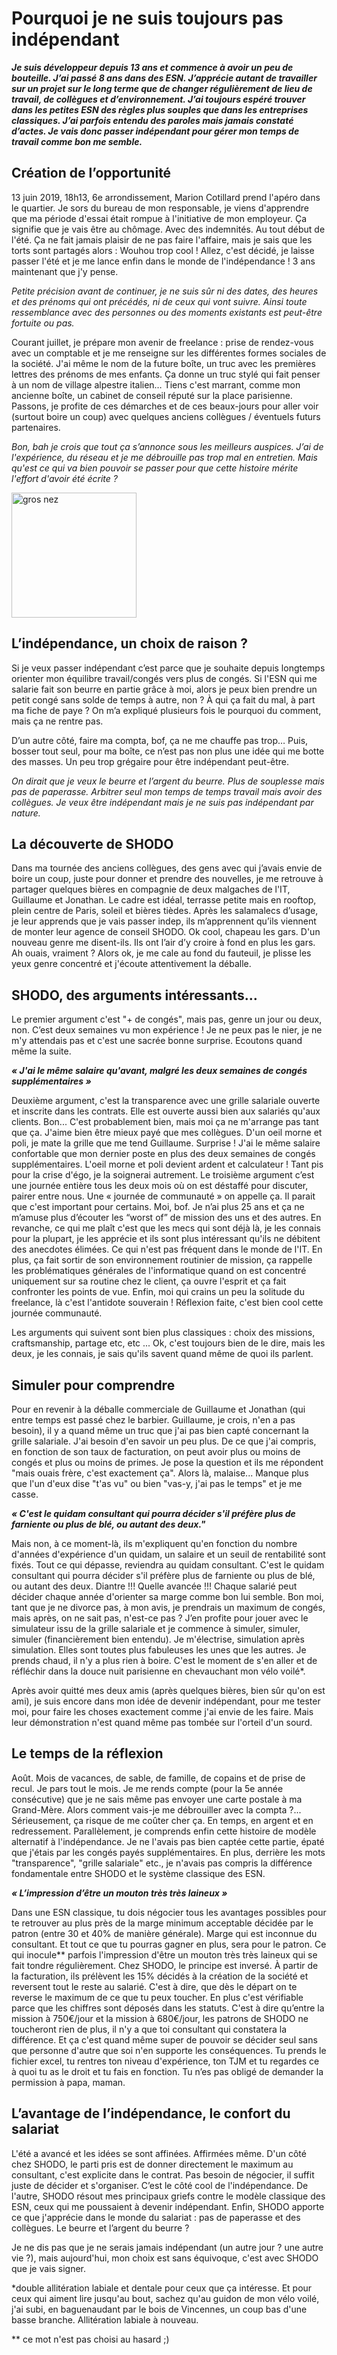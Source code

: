 
# Pourquoi je ne suis toujours pas indépendant

___Je suis développeur depuis 13 ans et commence à avoir un peu de bouteille. J’ai passé 8 ans dans des ESN. J’apprécie autant de travailler sur un projet sur le long terme que de changer régulièrement de lieu de travail, de collègues et d’environnement. J’ai toujours espéré trouver dans les petites ESN des règles plus souples que dans les entreprises classiques. J’ai parfois entendu des paroles mais jamais constaté d’actes. Je vais donc passer indépendant pour gérer mon temps de travail comme bon me semble.___


## Création de l’opportunité

13 juin 2019, 18h13, 6e arrondissement, Marion Cotillard prend l'apéro dans le quartier. Je sors du bureau de mon responsable, je viens d'apprendre que ma période d'essai était rompue à l'initiative de mon employeur. Ça signifie que je vais être au chômage. Avec des indemnités. Au tout début de l'été. Ça ne fait jamais plaisir de ne pas faire l'affaire, mais je sais que les torts sont partagés alors : Wouhou trop cool !
Allez, c'est décidé, je laisse passer l'été et je me lance enfin dans le monde de l'indépendance ! 3 ans maintenant que j'y pense.

_Petite précision avant de continuer, je ne suis sûr ni des dates, des heures et des prénoms qui ont précédés, ni de ceux qui vont suivre. Ainsi toute ressemblance avec des personnes ou des moments existants est peut-être fortuite ou pas._

Courant juillet, je prépare mon avenir de freelance : prise de rendez-vous avec un comptable et je me renseigne sur les différentes formes sociales de la société.
J'ai même le nom de la future boîte, un truc avec les premières lettres des prénoms de mes enfants. Ça donne un truc stylé qui fait penser à un nom de village alpestre italien… Tiens c'est marrant, comme mon ancienne boîte, un cabinet de conseil réputé sur la place parisienne.
Passons, je profite de ces démarches et de ces beaux-jours pour aller voir (surtout boire un coup) avec quelques anciens collègues / éventuels futurs partenaires.

_Bon, bah je crois que tout ça s’annonce sous les meilleurs auspices. J’ai de l'expérience, du réseau et je me débrouille pas trop mal en entretien. Mais qu'est ce qui va bien pouvoir se passer pour que cette histoire mérite l'effort d'avoir été écrite ?_

<img src="/raphael-citation.jpg" alt="gros nez" width="200" text-align="center"/>

## L’indépendance, un choix de raison ?

Si je veux passer indépendant c’est parce que je souhaite depuis longtemps orienter mon équilibre travail/congés vers plus de congés. Si l'ESN qui me salarie fait son beurre en partie grâce à moi, alors je peux bien prendre un petit congé sans solde de temps à autre, non ? À qui ça fait du mal, à part ma fiche de paye ? On m’a expliqué plusieurs fois le pourquoi du comment, mais ça ne rentre pas.

D’un autre côté, faire ma compta, bof, ça ne me chauffe pas trop… Puis, bosser tout seul, pour ma boîte, ce n’est pas non plus une idée qui me botte des masses. Un peu trop grégaire pour être indépendant peut-être.

_On dirait que je veux le beurre et l’argent du beurre. Plus de souplesse mais pas de paperasse. Arbitrer seul mon temps de temps travail mais avoir des collègues. Je veux être indépendant mais je ne suis pas indépendant par nature._
 
## La découverte de SHODO

Dans ma tournée des anciens collègues, des gens avec qui j’avais envie de boire un coup, juste pour donner et prendre des nouvelles, je me retrouve à partager quelques bières en compagnie de deux malgaches de l'IT, Guillaume et Jonathan. Le cadre est idéal, terrasse petite mais en rooftop, plein centre de Paris, soleil et bières tièdes. 
Après les salamalecs d’usage, je leur apprends que je vais passer indep, ils m’apprennent qu’ils viennent de monter leur agence de conseil SHODO. Ok cool, chapeau les gars. 
D'un nouveau genre me disent-ils. Ils ont l’air d’y croire à fond en plus les gars. Ah ouais, vraiment ? Alors ok, je me cale au fond du fauteuil, je plisse les yeux genre concentré et j'écoute attentivement la déballe. 

## SHODO, des arguments intéressants…

Le premier argument c'est "+ de congés", mais pas, genre un jour ou deux, non. C’est deux semaines vu mon expérience !
Je ne peux pas le nier, je ne m'y attendais pas et c'est une sacrée bonne surprise. Ecoutons quand même la suite.

___« J'ai le même salaire qu'avant, malgré les deux semaines de congés supplémentaires »___

Deuxième argument, c'est la transparence avec une grille salariale ouverte et inscrite dans les contrats. Elle est ouverte aussi bien aux salariés qu'aux clients. Bon... C'est probablement bien, mais moi ça ne m'arrange pas tant que ça. J'aime bien être mieux payé que mes collègues.
D'un oeil morne et poli, je mate la grille que me tend Guillaume. Surprise ! J'ai le même salaire confortable que mon dernier poste en plus des deux semaines de congés supplémentaires. L'oeil morne et poli devient ardent et calculateur ! Tant pis pour la crise d'égo, je la soignerai autrement.
Le troisième argument c’est une journée entière tous les deux mois où on est déstaffé pour discuter, pairer entre nous. Une « journée de communauté » on appelle ça. Il parait que c'est important pour certains. Moi, bof. Je n’ai plus 25 ans et ça ne m’amuse plus d’écouter les “worst of” de mission des uns et des autres. En revanche, ce qui me plaît c'est que les mecs qui sont déjà là, je les connais pour la plupart, je les apprécie et ils sont plus intéressant qu'ils ne débitent des anecdotes élimées.
Ce qui n'est pas fréquent dans le monde de l'IT.
En plus, ça fait sortir de son environnement routinier de mission, ça rappelle les problématiques générales de l'informatique quand on est concentré uniquement sur sa routine chez le client, ça ouvre l'esprit et ça fait confronter les points de vue.
Enfin, moi qui crains un peu la solitude du freelance, là c'est l'antidote souverain !
Réflexion faite, c'est bien cool cette journée communauté.

Les arguments qui suivent sont bien plus classiques : choix des missions, craftsmanship, partage etc, etc ... Ok, c'est toujours bien de le dire, mais les deux, je les connais, je sais qu'ils savent quand même de quoi ils parlent.

## Simuler pour comprendre

Pour en revenir à la déballe commerciale de Guillaume et Jonathan (qui entre temps est passé chez le barbier. Guillaume, je crois, n'en a pas besoin), il y a quand même un truc que j'ai pas bien capté concernant la grille salariale.
J'ai besoin d'en savoir un peu plus. De ce que j'ai compris, en fonction de son taux de facturation, on peut avoir plus ou moins de congés et plus ou moins de primes. Je pose la question et ils me répondent "mais ouais frère, c'est exactement ça". Alors là, malaise... Manque plus que l'un d'eux dise "t'as vu" ou bien "vas-y, j'ai pas le temps" et je me casse.

___« C'est le quidam consultant qui pourra décider s'il préfère plus de farniente ou plus de blé, ou autant des deux."___
 
Mais non, à ce moment-là, ils m'expliquent qu'en fonction du nombre d'années d'expérience d'un quidam, un salaire et un seuil de rentabilité sont fixés. Tout ce qui dépasse, reviendra au quidam consultant. C'est le quidam consultant qui pourra décider s'il préfère plus de farniente ou plus de blé, ou autant des deux. Diantre !!! Quelle avancée !!!
Chaque salarié peut décider chaque année d'orienter sa marge comme bon lui semble. Bon moi, tant que je ne divorce pas, à mon avis, je prendrais un maximum de congés, mais après, on ne sait pas, n'est-ce pas ?
J’en profite pour jouer avec le simulateur issu de la grille salariale et je commence à simuler, simuler, simuler (financièrement bien entendu). Je m'électrise, simulation après simulation. Elles sont toutes plus fabuleuses les unes que les autres. Je prends chaud, il n'y a plus rien à boire. C'est le moment de s'en aller et de réfléchir dans la douce nuit parisienne en chevauchant mon vélo voilé*.

Après avoir quitté mes deux amis (après quelques bières, bien sûr qu'on est ami), je suis encore dans mon idée de devenir indépendant, pour me tester moi, pour faire les choses exactement comme j'ai envie de les faire. Mais leur démonstration n'est quand même pas tombée sur l'orteil d'un sourd. 

## Le temps de la réflexion

Août. Mois de vacances, de sable, de famille, de copains et de prise de recul. Je pars tout le mois. Je me rends compte (pour la 5e année consécutive) que je ne sais même pas envoyer une carte postale à ma Grand-Mère.
Alors comment vais-je me débrouiller avec la compta ?... Sérieusement, ça risque de me coûter cher ça. En temps, en argent et en redressement.
Parallèlement, je comprends enfin cette histoire de modèle alternatif à l'indépendance. Je ne l'avais pas bien captée cette partie, épaté que j'étais par les congés payés supplémentaires. En plus, derrière les mots "transparence", "grille salariale" etc., je n'avais pas compris la différence fondamentale entre SHODO et le système classique des ESN.

___« L’impression d’être un mouton très très laineux »___

Dans une ESN classique, tu dois négocier tous les avantages possibles pour te retrouver au plus près de la marge minimum acceptable décidée par le patron (entre 30 et 40% de manière générale). Marge qui est inconnue du consultant. Et tout ce que tu pourras gagner en plus, sera pour le patron. Ce qui inocule** parfois l'impression d'être un mouton très très laineux qui se fait tondre régulièrement.
Chez SHODO, le principe est inversé. À partir de la facturation, ils prélèvent les 15% décidés à la création de la société et reversent tout le reste au salarié. C'est à dire, que dès le départ on te reverse le maximum de ce que tu peux toucher. En plus c'est vérifiable parce que les chiffres sont déposés dans les statuts.
C'est à dire qu’entre la mission à 750€/jour et la mission à 680€/jour, les patrons de SHODO ne toucheront rien de plus, il n'y a que toi consultant qui constatera la différence. Et ça c'est quand même super de pouvoir se décider seul sans que personne d'autre que soi n'en supporte les conséquences. Tu prends le fichier excel, tu rentres ton niveau d'expérience, ton TJM et tu regardes ce à quoi tu as le droit et tu fais en fonction. Tu n’es pas obligé de demander la permission à papa, maman.

## L’avantage de l’indépendance, le confort du salariat

L'été a avancé et les idées se sont affinées. Affirmées même. D'un côté chez SHODO, le parti pris est de donner directement le maximum au consultant, c'est explicite dans le contrat. Pas besoin de négocier, il suffit juste de décider et s'organiser. C’est le côté cool de l'indépendance. De l'autre, SHODO résout mes principaux griefs contre le modèle classique des ESN, ceux qui me poussaient à devenir indépendant. Enfin, SHODO apporte ce que j'apprécie dans le monde du salariat : pas de paperasse et des collègues. Le beurre et l’argent du beurre ?

Je ne dis pas que je ne serais jamais indépendant (un autre jour ? une autre vie ?), mais aujourd'hui, mon choix est sans équivoque, c'est avec SHODO que je vais signer.

*double allitération labiale et dentale pour ceux que ça intéresse. Et pour ceux qui aiment lire jusqu'au bout, sachez qu'au guidon de mon vélo voilé, j'ai subi, en baguenaudant par le bois de Vincennes, un coup bas d'une basse branche. Allitération labiale à nouveau.

** ce mot n'est pas choisi au hasard ;)
